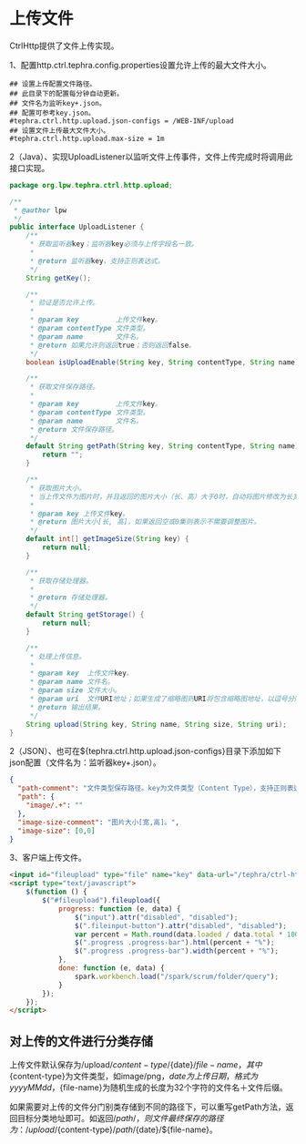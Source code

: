 # 上传文件
CtrlHttp提供了文件上传实现。

1、配置http.ctrl.tephra.config.properties设置允许上传的最大文件大小。
```properties
## 设置上传配置文件路径。
## 此目录下的配置每分钟自动更新。
## 文件名为监听key+.json。
## 配置可参考key.json。
#tephra.ctrl.http.upload.json-configs = /WEB-INF/upload
## 设置文件上传最大文件大小。
#tephra.ctrl.http.upload.max-size = 1m
```
2（Java）、实现UploadListener以监听文件上传事件，文件上传完成时将调用此接口实现。
```java
package org.lpw.tephra.ctrl.http.upload;

/**
 * @author lpw
 */
public interface UploadListener {
    /**
     * 获取监听器key；监听器key必须与上传字段名一致。
     *
     * @return 监听器key，支持正则表达式。
     */
    String getKey();

    /**
     * 验证是否允许上传。
     *
     * @param key         上传文件key。
     * @param contentType 文件类型。
     * @param name        文件名。
     * @return 如果允许则返回true；否则返回false。
     */
    boolean isUploadEnable(String key, String contentType, String name);

    /**
     * 获取文件保存路径。
     *
     * @param key         上传文件key。
     * @param contentType 文件类型。
     * @param name        文件名。
     * @return 文件保存路径。
     */
    default String getPath(String key, String contentType, String name) {
        return "";
    }

    /**
     * 获取图片大小。
     * 当上传文件为图片时，并且返回的图片大小（长、高）大于0时，自动将图片修改为长宽不超过设置值的图片，并进行压缩。
     *
     * @param key 上传文件key。
     * @return 图片大小[长, 高]，如果返回空或0集则表示不需要调整图片。
     */
    default int[] getImageSize(String key) {
        return null;
    }

    /**
     * 获取存储处理器。
     *
     * @return 存储处理器。
     */
    default String getStorage() {
        return null;
    }

    /**
     * 处理上传信息。
     *
     * @param key  上传文件key。
     * @param name 文件名。
     * @param size 文件大小。
     * @param uri  文件URI地址；如果生成了缩略图则URI将包含缩略图地址，以逗号分隔。
     * @return 输出结果。
     */
    String upload(String key, String name, String size, String uri);
}
```
2（JSON）、也可在${tephra.ctrl.http.upload.json-configs}目录下添加如下json配置（文件名为：监听器key+.json）。
```json
{
  "path-comment": "文件类型保存路径。key为文件类型（Content Type），支持正则表达式；value为保存的路径。",
  "path": {
    "image/.+": ""
  },
  "image-size-comment": "图片大小[宽,高]。",
  "image-size": [0,0]
}
```
3、客户端上传文件。
```html
<input id="fileupload" type="file" name="key" data-url="/tephra/ctrl-http/upload" multiple>
<script type="text/javascript">
    $(function () {
        $("#fileupload").fileupload({
            progress: function (e, data) {
                $("input").attr("disabled", "disabled");
                $(".fileinput-button").attr("disabled", "disabled");
                var percent = Math.round(data.loaded / data.total * 100);
                $(".progress .progress-bar").html(percent + "%");
                $(".progress .progress-bar").width(percent + "%");
            },
            done: function (e, data) {
                spark.workbench.load("/spark/scrum/folder/query");
            }
        });
    });
</script>
```
## 对上传的文件进行分类存储
上传文件默认保存为/upload/${content-type}/${date}/${file-name}，其中${content-type}为文件类型，如image/png，${date}为上传日期，格式为yyyyMMdd，${file-name}为随机生成的长度为32个字符的文件名＋文件后缀。

如果需要对上传的文件分门别类存储到不同的路径下，可以重写getPath方法，返回目标分类地址即可。如返回/${path}/，则文件最终保存的路径为：/upload/${content-type}/${path}/${date}/${file-name}。
